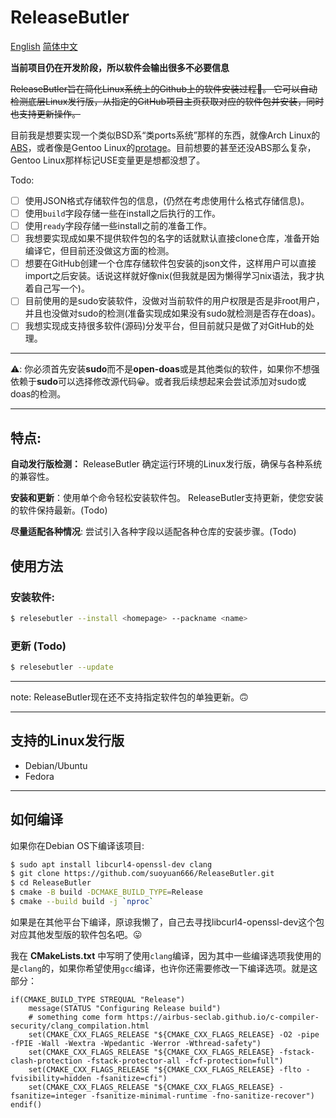 # ReleaseButler

[English](./README.md) [简体中文](./README_ZH_CN.md)

**当前项目仍在开发阶段，所以软件会输出很多不必要信息**

~~ReleaseButler旨在简化Linux系统上的Github上的软件安装过程🤗。 它可以自动检测底层Linux发行版，从指定的GitHub项目主页获取对应的软件包并安装，同时也支持更新操作。~~

目前我是想要实现一个类似BSD系“类ports系统”那样的东西，就像Arch Linux的[ABS](https://wiki.archlinux.org/title/Arch_build_system)，或者像是Gentoo Linux的[protage](https://wiki.gentoo.org/wiki/Portage)。目前想要的甚至还没ABS那么复杂，Gentoo Linux那样标记USE变量更是想都没想了。

Todo:

- [ ] 使用JSON格式存储软件包的信息，(仍然在考虑使用什么格式存储信息)。
- [ ] 使用`build`字段存储一些在install之后执行的工作。
- [ ] 使用`ready`字段存储一些install之前的准备工作。
- [ ] 我想要实现成如果不提供软件包的名字的话就默认直接clone仓库，准备开始编译它，但目前还没做这方面的检测。
- [ ] 想要在GitHub创建一个仓库存储软件包安装的json文件，这样用户可以直接import之后安装。话说这样就好像nix(但我就是因为懒得学习nix语法，我才执着自己写一个)。
- [ ] 目前使用的是sudo安装软件，没做对当前软件的用户权限是否是非root用户，并且也没做对sudo的检测(准备实现成如果没有sudo就检测是否存在doas)。
- [ ] 我想实现成支持很多软件(源码)分发平台，但目前就只是做了对GitHub的处理。

---

⚠️: 你必须首先安装**sudo**而不是**open-doas**或是其他类似的软件，如果你不想强依赖于**sudo**可以选择修改源代码😀。或者我后续想起来会尝试添加对sudo或doas的检测。

---

## 特点:

**自动发行版检测：** ReleaseButler 确定运行环境的Linux发行版，确保与各种系统的兼容性。

**安装和更新**：使用单个命令轻松安装软件包。 ReleaseButler支持更新，使您安装的软件保持最新。(Todo)

**尽量适配各种情况**: 尝试引入各种字段以适配各种仓库的安装步骤。(Todo)

## 使用方法

### 安装软件:

```bash
$ relesebutler --install <homepage> --packname <name>
```

### 更新 (Todo)

```bash
$ relesebutler --update
```

---

note: ReleaseButler现在还不支持指定软件包的单独更新。🙃

---

## 支持的Linux发行版

- Debian/Ubuntu
- Fedora

---

## 如何编译

如果你在Debian OS下编译该项目:

```bash
$ sudo apt install libcurl4-openssl-dev clang
$ git clone https://github.com/suoyuan666/ReleaseButler.git
$ cd ReleaseButler
$ cmake -B build -DCMAKE_BUILD_TYPE=Release
$ cmake --build build -j `nproc`
```

如果是在其他平台下编译，原谅我懒了，自己去寻找libcurl4-openssl-dev这个包对应其他发型版的软件包名吧。😛

我在 **CMakeLists.txt** 中写明了使用`clang`编译，因为其中一些编译选项我使用的是`clang`的，如果你希望使用`gcc`编译，也许你还需要修改一下编译选项。就是这部分：

```CMakeLists
if(CMAKE_BUILD_TYPE STREQUAL "Release")
    message(STATUS "Configuring Release build")
    # something come form https://airbus-seclab.github.io/c-compiler-security/clang_compilation.html
    set(CMAKE_CXX_FLAGS_RELEASE "${CMAKE_CXX_FLAGS_RELEASE} -O2 -pipe -fPIE -Wall -Wextra -Wpedantic -Werror -Wthread-safety")
    set(CMAKE_CXX_FLAGS_RELEASE "${CMAKE_CXX_FLAGS_RELEASE} -fstack-clash-protection -fstack-protector-all -fcf-protection=full")
    set(CMAKE_CXX_FLAGS_RELEASE "${CMAKE_CXX_FLAGS_RELEASE} -flto -fvisibility=hidden -fsanitize=cfi")
    set(CMAKE_CXX_FLAGS_RELEASE "${CMAKE_CXX_FLAGS_RELEASE} -fsanitize=integer -fsanitize-minimal-runtime -fno-sanitize-recover")
endif()
```